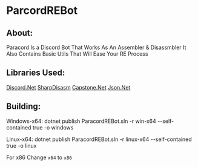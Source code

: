 # ParcordREBot

About:
------
Paracord Is a Discord Bot That Works As An Assembler & Disassmbler It Also Contains Basic Utils That Will Ease Your RE Process

Libraries Used: 
---------------
[Discord.Net](https://github.com/discord-net/Discord.Net) [SharpDisasm](https://github.com/spazzarama/SharpDisasm) [Capstone.Net](https://github.com/9ee1/Capstone.NET) [Json.Net](https://www.newtonsoft.com/json)

Building:
---------

Windows-x64: dotnet publish ParacordREBot.sln -r win-x64 --self-contained true -o windows 

Linux-x64: dotnet publish ParacordREBot.sln -r linux-x64 --self-contained true -o linux

For x86 Change `x64` to `x86`

